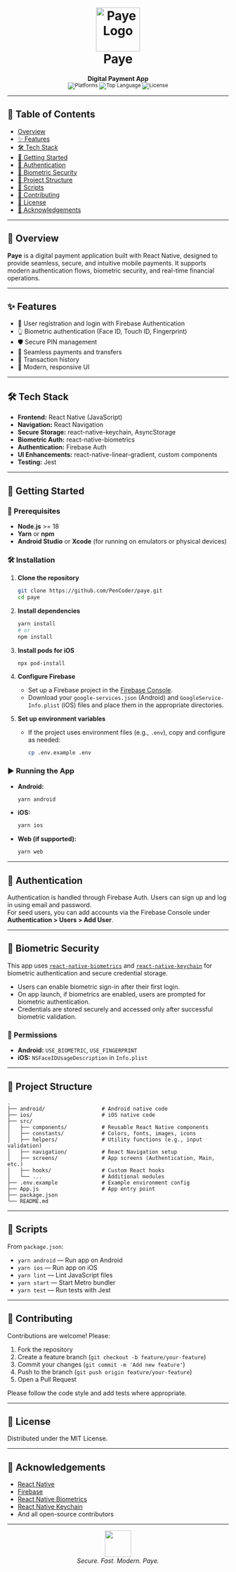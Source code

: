 <h1 align="center">
  <img src="https://raw.githubusercontent.com/PenCoder/paye/main/assets/images/payeLogo.png" alt="Paye Logo" width="100" />
  <br>
  Paye
</h1>

<p align="center">
  <b>Digital Payment App</b><br>
  <sub>
    <img src="https://img.shields.io/badge/platform-Android%20%7C%20iOS-blue" alt="Platforms" />
    <img src="https://img.shields.io/github/languages/top/PenCoder/paye" alt="Top Language" />
    <img src="https://img.shields.io/github/license/PenCoder/paye" alt="License" />
  </sub>
</p>

---

## 📖 Table of Contents

- [Overview](#overview)
- [✨ Features](#features)
- [🛠 Tech Stack](#tech-stack)
- [🚀 Getting Started](#getting-started)
- [🔐 Authentication](#authentication)
- [🔏 Biometric Security](#biometric-security)
- [📁 Project Structure](#project-structure)
- [📜 Scripts](#scripts)
- [🤝 Contributing](#contributing)
- [📝 License](#license)
- [🙏 Acknowledgements](#acknowledgements)

---

## 🧾 Overview

**Paye** is a digital payment application built with React Native, designed to provide seamless, secure, and intuitive mobile payments. It supports modern authentication flows, biometric security, and real-time financial operations.

---

## ✨ Features

- 🔐 User registration and login with Firebase Authentication
- 👆 Biometric authentication (Face ID, Touch ID, Fingerprint)
- 🛡️ Secure PIN management
- 💸 Seamless payments and transfers
- 📜 Transaction history
- 🎨 Modern, responsive UI

---

## 🛠 Tech Stack

- **Frontend:** React Native (JavaScript)
- **Navigation:** React Navigation
- **Secure Storage:** react-native-keychain, AsyncStorage
- **Biometric Auth:** react-native-biometrics
- **Authentication:** Firebase Auth
- **UI Enhancements:** react-native-linear-gradient, custom components
- **Testing:** Jest

---

## 🚀 Getting Started

### 🧰 Prerequisites

- **Node.js** >= 18
- **Yarn** or **npm**
- **Android Studio** or **Xcode** (for running on emulators or physical devices)

### 🛠 Installation

1. **Clone the repository**
   ```sh
   git clone https://github.com/PenCoder/paye.git
   cd paye
   ```

2. **Install dependencies**
   ```sh
   yarn install
   # or
   npm install
   ```

3. **Install pods for iOS**
   ```sh
   npx pod-install
   ```

4. **Configure Firebase**
   - Set up a Firebase project in the [Firebase Console](https://console.firebase.google.com/).
   - Download your `google-services.json` (Android) and `GoogleService-Info.plist` (iOS) files and place them in the appropriate directories.

5. **Set up environment variables**
   - If the project uses environment files (e.g., `.env`), copy and configure as needed:
     ```sh
     cp .env.example .env
     ```

### ▶️ Running the App

- **Android:**
  ```sh
  yarn android
  ```
- **iOS:**
  ```sh
  yarn ios
  ```
- **Web (if supported):**
  ```sh
  yarn web
  ```

---

## 🔐 Authentication

Authentication is handled through Firebase Auth. Users can sign up and log in using email and password.  
For seed users, you can add accounts via the Firebase Console under **Authentication > Users > Add User**.

---

## 🔏 Biometric Security

This app uses [`react-native-biometrics`](https://github.com/SelfLender/react-native-biometrics) and [`react-native-keychain`](https://github.com/oblador/react-native-keychain) for biometric authentication and secure credential storage.

- Users can enable biometric sign-in after their first login.
- On app launch, if biometrics are enabled, users are prompted for biometric authentication.
- Credentials are stored securely and accessed only after successful biometric validation.

### 📄 Permissions

- **Android:** `USE_BIOMETRIC`, `USE_FINGERPRINT`
- **iOS:** `NSFaceIDUsageDescription` in `Info.plist`

---

## 📁 Project Structure

```text
.
├── android/                  # Android native code
├── ios/                      # iOS native code
├── src/
│   ├── components/           # Reusable React Native components
│   ├── constants/            # Colors, fonts, images, icons
│   ├── helpers/              # Utility functions (e.g., input validation)
│   ├── navigation/           # React Navigation setup
│   ├── screens/              # App screens (Authentication, Main, etc.)
│   ├── hooks/                # Custom React hooks
│   └── ...                   # Additional modules
├── .env.example              # Example environment config
├── App.js                    # App entry point
├── package.json
└── README.md
```

---

## 📜 Scripts

From `package.json`:

- `yarn android` — Run app on Android
- `yarn ios` — Run app on iOS
- `yarn lint` — Lint JavaScript files
- `yarn start` — Start Metro bundler
- `yarn test` — Run tests with Jest

---

## 🤝 Contributing

Contributions are welcome! Please:

1. Fork the repository
2. Create a feature branch (`git checkout -b feature/your-feature`)
3. Commit your changes (`git commit -m 'Add new feature'`)
4. Push to the branch (`git push origin feature/your-feature`)
5. Open a Pull Request

Please follow the code style and add tests where appropriate.

---

## 📝 License

Distributed under the MIT License.

---

## 🙏 Acknowledgements

- [React Native](https://reactnative.dev/)
- [Firebase](https://firebase.google.com/)
- [React Native Biometrics](https://github.com/SelfLender/react-native-biometrics)
- [React Native Keychain](https://github.com/oblador/react-native-keychain)
- And all open-source contributors

---

<p align="center">
  <img src="https://img.icons8.com/color/96/000000/fingerprint-scan.png" width="60"/>
  <br>
  <i>Secure. Fast. Modern. Paye.</i>
</p>